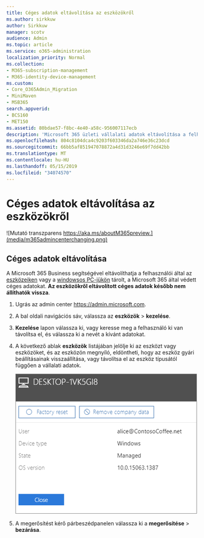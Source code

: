 ```yaml
---
title: Céges adatok eltávolítása az eszközökről
ms.author: sirkkuw
author: Sirkkuw
manager: scotv
audience: Admin
ms.topic: article
ms.service: o365-administration
localization_priority: Normal
ms.collection:
- M365-subscription-management
- M365-identity-device-management
ms.custom:
- Core_O365Admin_Migration
- MiniMaven
- MSB365
search.appverid:
- BCS160
- MET150
ms.assetid: 80bdae57-f8bc-4e40-a58c-956007117ecb
description: 'Microsoft 365 üzleti vállalati adatok eltávolítása a felhasználói eszközök vagy a Windows PC-k használatának elsajátítása. '
ms.openlocfilehash: 804c8104dca4c9203f603346da2a746e36c23dcd
ms.sourcegitcommit: 66bb5af851947078872a4d31d3246e69f7dd42bb
ms.translationtype: MT
ms.contentlocale: hu-HU
ms.lasthandoff: 05/15/2019
ms.locfileid: "34074570"
---
```

# <a name="remove-company-data-from-devices"></a>Céges adatok eltávolítása az eszközökről

![Mutató transzparens https://aka.ms/aboutM365preview.](media/m365admincenterchanging.png)

## <a name="remove-company-data"></a>Céges adatok eltávolítása

A Microsoft 365 Business segítségével eltávolíthatja a felhasználói által az [eszközeiken](app-protection-settings-for-android-and-ios.md) vagy a [windowsos PC-jükön](protection-settings-for-windows-10-devices.md) tárolt, a Microsoft 365 által védett céges adatokat. **Az eszközökről eltávolított céges adatok később nem állíthatók vissza**. 
  
1. Ugrás az admin center <a href="https://go.microsoft.com/fwlink/p/?linkid=837890" target="_blank">https://admin.microsoft.com</a>.
    
2. A bal oldali navigációs sáv, válassza az **eszközök** \> **kezelése**.  
  
3. **Kezelése** lapon válassza ki, vagy keresse meg a felhasználó ki van távolítsa el, és válassza ki a nevét a kívánt adatokat. 
    
4. A következő ablak **eszközök** listájában jelölje ki az eszközt vagy eszközöket, és az eszközön megnyíló, eldöntheti, hogy az eszköz gyári beállításainak visszaállítása, vagy távolítsa el az eszköz típusától függően a vállalati adatok. 
    
    ![On the remove comapany data pane, select the device from which you want to remove the data.](media/resetorremove.png)
  
5. A megerősítést kérő párbeszédpanelen válassza ki a **megerősítése** \> **bezárása**.
    


